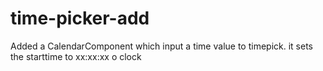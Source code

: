 # time-picker-add
Added a CalendarComponent which input a time value to timepick. it sets the starttime to xx:xx:xx o clock
